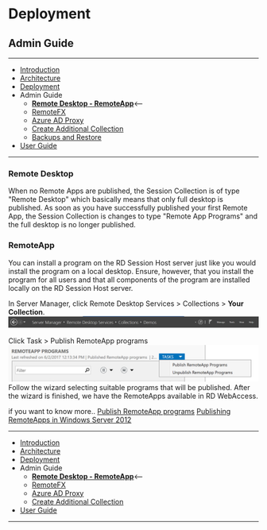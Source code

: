 # Deployment
## Admin Guide
---
* [Introduction](/README.md)
* [Architecture](./ArchitectureDiagram.md)
* [Deployment](./Deployment-basic.md)
* Admin Guide
    * **[Remote Desktop - RemoteApp](./RemoteDesktopRemoteApp.md)**<--
    * [RemoteFX](./RemoteFX.md)
    * [Azure AD Proxy](./AzureADProxy.md)
    * [Create Additional Collection](./CreateSessionCollection.md)
    * [Backups and Restore](./BackupsAndRestore.md)
* [User Guide](./UserAccess.md)
---
### Remote Desktop

When no Remote Apps are published, the Session Collection is of type "Remote Desktop" which basically means that only full desktop is published. As soon as you have successfully published your first Remote App, the Session Collection is changes to type "Remote App Programs" and the full desktop is no longer published. 

### RemoteApp

You can install a program on the RD Session Host server just like you would install the program on a local desktop. Ensure, however, that you install the program for all users and that all components of the program are installed locally on the RD Session Host server.

In Server Manager, click Remote Desktop Services > Collections > **Your Collection**.
![Collection Path](./images/CollectionDemosRemoteApp.PNG)  

Click Task > Publish RemoteApp programs  
![Publish RemoteApp programs](./images/RemoteAppPrograms.PNG)  
Follow the wizard selecting suitable programs that will be published. After the wizard is finished, we have the RemoteApps available in RD WebAccess.

if you want to know more..
[Publish RemoteApp programs](https://docs.microsoft.com/en-us/windows-server/remote/remote-desktop-services/rds-create-collection#publish-remoteapp-programs)
[Publishing RemoteApps in Windows Server 2012](https://social.technet.microsoft.com/wiki/contents/articles/10817.publishing-remoteapps-in-windows-server-2012.aspx)

---
* [Introduction](/README.md)
* [Architecture](./ArchitectureDiagram.md)
* [Deployment](./Deployment-basic.md)
* Admin Guide
    * **[Remote Desktop - RemoteApp](./RemoteDesktopRemoteApp.md)**<--
    * [RemoteFX](./RemoteFX.md)
    * [Azure AD Proxy](./AzureADProxy.md)
    * [Create Additional Collection](./CreateSessionCollection.md)
* [User Guide](./UserAccess.md)
---